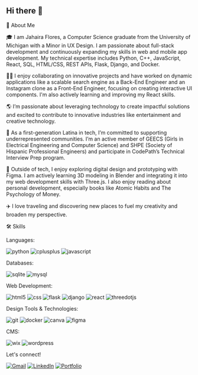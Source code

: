 ## Hi there 👋

<!--
**jflores45/jflores45** is a ✨ _special_ ✨ repository because its `README.md` (this file) appears on your GitHub profile.

Here are some ideas to get you started:

- 🔭 I’m currently working on ...
- 🌱 I’m currently learning ...
- 👯 I’m looking to collaborate on ...
- 🤔 I’m looking for help with ...
- 💬 Ask me about ...
- 📫 How to reach me: ...
- 😄 Pronouns: ...
- ⚡ Fun fact: ...
-->

🚀 About Me

🎓 I am Jahaira Flores, a Computer Science graduate from the University of Michigan with a Minor in UX Design. I am passionate about full-stack development and continuously expanding my skills in web and mobile app development. My technical expertise includes Python, C++, JavaScript, React, SQL, HTML/CSS, REST APIs, Flask, Django, and Docker.

👩‍💻 I enjoy collaborating on innovative projects and have worked on dynamic applications like a scalable search engine as a Back-End Engineer and an Instagram clone as a Front-End Engineer, focusing on creating interactive UI components. I'm also actively learning and improving my React skills.

🌎 I’m passionate about leveraging technology to create impactful solutions and excited to contribute to innovative industries like entertainment and creative technology.

🤝 As a first-generation Latina in tech, I’m committed to supporting underrepresented communities. I’m an active member of GEECS (Girls in Electrical Engineering and Computer Science) and SHPE (Society of Hispanic Professional Engineers) and participate in CodePath’s Technical Interview Prep program.

🎨 Outside of tech, I enjoy exploring digital design and prototyping with Figma. I am actively learning 3D modeling in Blender and integrating it into my web development skills with Three.js. I also enjoy reading about personal development, especially books like Atomic Habits and The Psychology of Money.

✈️ I love traveling and discovering new places to fuel my creativity and broaden my perspective.

🛠️ Skills

Languages: 

![python](https://img.shields.io/badge/python-3776AB?style=for-the-badge&logo=python&logoColor=white) ![cplusplus](https://img.shields.io/badge/C++-000000?style=for-the-badge&logo=cplusplus&logoColor=00599C) ![javascript](https://img.shields.io/badge/javascript-F7DF1E?style=for-the-badge&logo=javascript&logoColor=white)

Databases:

![sqlite](https://img.shields.io/badge/sqlite-003B57?style=for-the-badge&logo=sqlite&logoColor=white)
![mysql](https://img.shields.io/badge/mysql-4479A1?style=for-the-badge&logo=mysql&logoColor=white)

Web Development:

![html5](https://img.shields.io/badge/html5-E34F26?style=for-the-badge&logo=html5&logoColor=white) ![css](https://img.shields.io/badge/css-663399?style=for-the-badge&logo=css&logoColor=white) ![flask](https://img.shields.io/badge/flask-000000?style=for-the-badge&logo=flask&logoColor=white) ![django](https://img.shields.io/badge/django-092E20?style=for-the-badge&logo=django&logoColor=white) ![react](https://img.shields.io/badge/react-000000?style=for-the-badge&logo=react&logoColor=61DAFB) ![threedotjs](https://img.shields.io/badge/threedotjs-000000?style=for-the-badge&logo=threedotjs&logoColor=white) 

Design Tools & Technologies:

![git](https://img.shields.io/badge/git-F05032?style=for-the-badge&logo=git&logoColor=white) 
![docker](https://img.shields.io/badge/docker-2496ED?style=for-the-badge&logo=docker&logoColor=white) 
![canva](https://img.shields.io/badge/canva-00C4CC?style=for-the-badge&logo=canva&logoColor=white) 
![figma](https://img.shields.io/badge/figma-000000?style=for-the-badge&logo=figma&logoColor=white) 

CMS: 

![wix](https://img.shields.io/badge/wix-0C6EFC?style=for-the-badge&logo=wix&logoColor=white) ![wordpress](https://img.shields.io/badge/wordpress-21759B?style=for-the-badge&logo=wordpress&logoColor=white) 

Let's connect!

[![Gmail](https://img.shields.io/badge/Gmail-D14836?style=for-the-badge&logo=gmail&logoColor=white)](mailto:jahaira@umich.edu)
[![LinkedIn](https://img.shields.io/badge/LinkedIn-0077B5?style=for-the-badge&logo=linkedin&logoColor=white)](https://www.linkedin.com/in/flores-jahaira/)
[![Portfolio](https://img.shields.io/badge/Portfolio-E6526F?style=for-the-badge&logo=GitHub&logoColor=white)](https://jflores45.github.io/Portfolio/)


